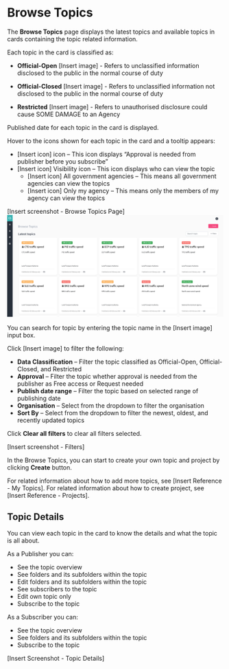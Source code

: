 
# Browse Topics

The **Browse Topics** page displays the latest topics and available topics in cards containing the topic related information. 

Each topic in the card is classified as:

- **Official-Open** [Insert image] - Refers to unclassified information disclosed to the public in the normal course of duty

- **Official-Closed** [Insert image] - Refers to unclassified information not disclosed to the public in the normal course of duty

- **Restricted** [Insert image] - Refers to unauthorised disclosure could cause SOME DAMAGE to an Agency

Published date for each topic in the card is displayed. 

Hover to the icons shown for each topic in the card and a tooltip appears: 

- [Insert icon] icon – This icon displays “Approval is needed from publisher before you subscribe” 
- [Insert icon] Visibility icon – This icon displays who can view the topic 
  - [Insert icon] All government agencies – This means all government agencies can view the topics
  - [Insert icon] Only my agency – This means only the members of my agency can view the topics 
  
[Insert screenshot - Browse Topics Page]   
![Image not Available](assets/browsetopicpage.png)

You can search for topic by entering the topic name in the [Insert image] input box. 

Click [Insert image] to filter the following:

- **Data Classification** – Filter the topic classified as Official-Open, Official-Closed, and Restricted
- **Approval** – Filter the topic whether approval is needed from the publisher as Free access or Request needed
- **Publish date range** – Filter the topic based on selected range of publishing date
- **Organisation** – Select from the dropdown to filter the organisation 
- **Sort By** – Select from the dropdown to filter the newest, oldest, and recently updated topics

Click **Clear all filters** to clear all filters selected.

[Insert screenshot - Filters]


In the Browse Topics, you can start to create your own topic and project by clicking **Create** button. 

For related information about how to add more topics, see [Insert Reference - My Topics]. 
For related information about how to create project, see [Insert Reference - Projects].

## Topic Details

You can view each topic in the card to know the details and what the topic is all about. 

As a Publisher you can:

- See the topic overview
- See folders and its subfolders within the topic
- Edit folders and its subfolders within the topic
- See subscribers to the topic
- Edit own topic only
- Subscribe to the topic

As a Subscriber you can:

- See the topic overview
- See folders and its subfolders within the topic
- Subscribe to the topic

[Insert Screenshot - Topic Details]




